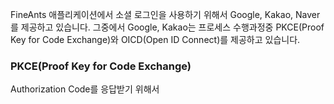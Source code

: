 FineAnts 애플리케이션에서 소셜 로그인을 사용하기 위해서 Google, Kakao, Naver를 제공하고 있습니다. 그중에서 Google, Kakao는 프로세스 수행과정중 PKCE(Proof Key for Code Exchange)와 OICD(Open ID Connect)를 제공하고 있습니다.

### PKCE(Proof Key for Code Exchange)
Authorization Code를 응답받기 위해서 